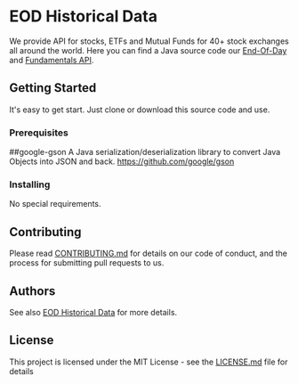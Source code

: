 # EOD Historical Data

We provide API for stocks, ETFs and Mutual Funds for 40+ stock exchanges all around the world.
Here you can find a Java source code our [End-Of-Day](https://eodhistoricaldata.com/knowledgebase/api-for-historical-data-and-volumes/) and [Fundamentals API](https://eodhistoricaldata.com/knowledgebase/stock-etfs-fundamental-data-feeds/).

## Getting Started

It's easy to get start. Just clone or download this source code and use.

### Prerequisites

##google-gson
A Java serialization/deserialization library to convert Java Objects into JSON and back.
https://github.com/google/gson

### Installing

No special requirements.


## Contributing

Please read [CONTRIBUTING.md](https://gist.github.com/PurpleBooth/b24679402957c63ec426) for details on our code of conduct, and the process for submitting pull requests to us.

## Authors

See also [EOD Historical Data](https://eodhistoricaldata.com/) for more details.

## License

This project is licensed under the MIT License - see the [LICENSE.md](LICENSE.md) file for details

